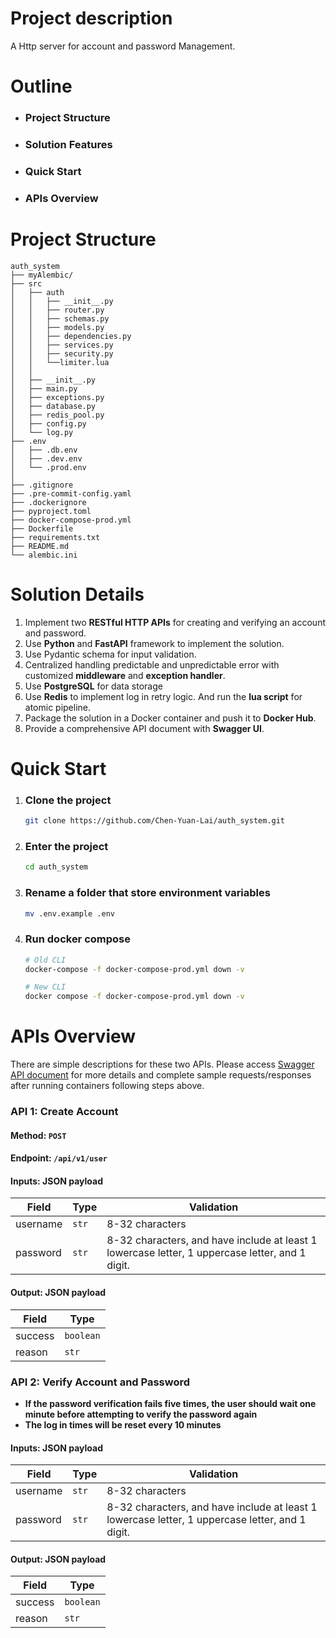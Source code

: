 # Project description
A Http server for account and password Management.

# Outline
* ### Project Structure
* ### Solution Features
* ### Quick Start
* ### APIs Overview

# Project Structure
```
auth_system
├── myAlembic/
├── src
│   ├── auth
│   │   ├── __init__.py
│   │   ├── router.py
│   │   ├── schemas.py  
│   │   ├── models.py  
│   │   ├── dependencies.py
│   │   ├── services.py
│   │   ├── security.py
│   │   └──limiter.lua
│   │
│   ├── __init__.py
│   ├── main.py
│   ├── exceptions.py  
│   ├── database.py  
│   ├── redis_pool.py  
│   ├── config.py  
│   └── log.py  
├── .env
│   ├── .db.env
│   ├── .dev.env  
│   └── .prod.env
│ 
├── .gitignore
├── .pre-commit-config.yaml
├── .dockerignore
├── pyproject.toml
├── docker-compose-prod.yml
├── Dockerfile
├── requirements.txt
├── README.md
└── alembic.ini
```
# Solution Details
1. Implement two **RESTful HTTP APIs** for creating and verifying an account and password.
2. Use **Python** and **FastAPI** framework to implement the solution.
3. Use Pydantic schema for input validation.
4. Centralized handling predictable and unpredictable error with customized **middleware** and **exception handler**.
5. Use **PostgreSQL** for data storage
6. Use **Redis** to implement log in retry logic. And run the **lua script** for atomic pipeline.
7. Package the solution in a Docker container and push it to **Docker Hub**.
8. Provide a comprehensive API document with **Swagger UI**. 


# Quick Start
1. ### Clone the project
    ```bash
    git clone https://github.com/Chen-Yuan-Lai/auth_system.git
    ```
2. ### Enter the project
   ```bash
   cd auth_system
   ```
3. ### Rename a folder that store environment variables 
    ```bash
    mv .env.example .env
    ```
4. ### Run docker compose
   ```bash
   # Old CLI
   docker-compose -f docker-compose-prod.yml down -v

   # New CLI
   docker compose -f docker-compose-prod.yml down -v
   ```
# APIs Overview
There are simple descriptions for these two APIs. Please access [Swagger API document](http:localhost:8000/docs) for more details and complete sample requests/responses after running containers following steps above.
### API 1: Create Account

#### Method: `POST`
#### Endpoint: `/api/v1/user`
#### Inputs: JSON payload
| Field       | Type        |  Validation |
| ----------- | ----------- | ----------- |
| username    | `str`       | 8-32 characters
| password    | `str`       | 8-32 characters, and have include at least 1 lowercase letter, 1 uppercase letter, and 1 digit.

#### Output: JSON payload
| Field       | Type        |
| ----------- | ----------- |
| success     | `boolean`   |
| reason      | `str`       |

### API 2: Verify Account and Password
- **If the password verification fails five times, the user should wait one minute before attempting to verify the password again**
- **The log in times will be reset every 10 minutes**
#### Inputs: JSON payload
| Field       | Type        |  Validation |
| ----------- | ----------- | ----------- |
| username    | `str`       | 8-32 characters
| password    | `str`       | 8-32 characters, and have include at least 1 lowercase letter, 1 uppercase letter, and 1 digit.

#### Output: JSON payload
| Field       | Type        |
| ----------- | ----------- |
| success     | `boolean`   |
| reason      | `str`       |